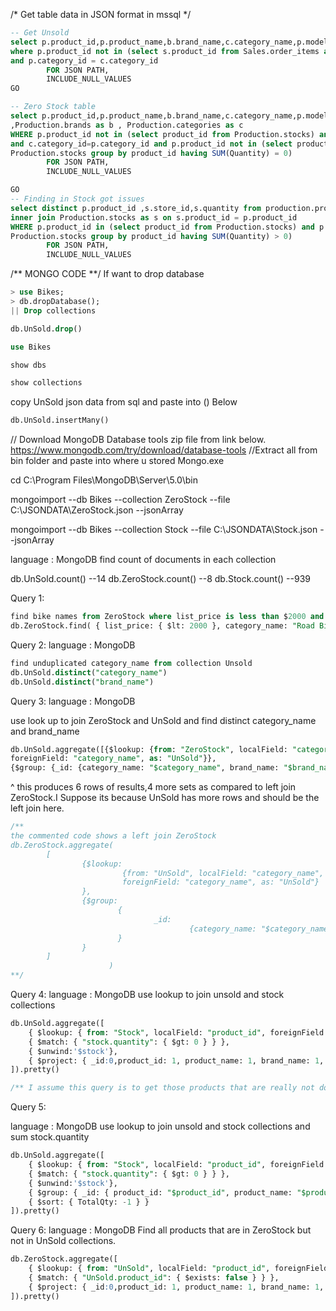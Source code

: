 
/* Get table data in JSON format in mssql */
```sql
-- Get Unsold
select p.product_id,p.product_name,b.brand_name,c.category_name,p.model_year,p.list_price from Production.products as p ,production.brands as b , Production.categories as c 
where p.product_id not in (select s.product_id from Sales.order_items as s) and p.brand_id = b.brand_id
and p.category_id = c.category_id
        FOR JSON PATH, 
        INCLUDE_NULL_VALUES
GO
```

```sql
-- Zero Stock table
select p.product_id,p.product_name,b.brand_name,c.category_name,p.model_year,p.list_price from production.products as p
,Production.brands as b , Production.categories as c 
WHERE p.product_id not in (select product_id from Production.stocks) and b.brand_id = p.brand_id 
and c.category_id=p.category_id and p.product_id not in (select product_id from
Production.stocks group by product_id having SUM(Quantity) = 0)
		FOR JSON PATH, 
        INCLUDE_NULL_VALUES
```
```sql
GO
-- Finding in Stock got issues
select distinct p.product_id ,s.store_id,s.quantity from production.products as p
inner join Production.stocks as s on s.product_id = p.product_id
WHERE p.product_id in (select product_id from Production.stocks) and p.product_id in (select product_id from
Production.stocks group by product_id having SUM(Quantity) > 0)
        FOR JSON PATH, 
        INCLUDE_NULL_VALUES
```



/** MONGO CODE **/
If want to drop database
```sql
> use Bikes; 
> db.dropDatabase();
|| Drop collections
```
```sql
db.UnSold.drop()
```
```sql
use Bikes

show dbs 

show collections
```
copy UnSold json data from sql and paste into () Below
```sql
db.UnSold.insertMany()
```

// Download MongoDB Database tools zip file from link below. 
<a>https://www.mongodb.com/try/download/database-tools</a>
//Extract all from bin folder and paste into where u stored Mongo.exe

cd C:\Program Files\MongoDB\Server\5.0\bin 

mongoimport --db Bikes --collection ZeroStock --file C:\JSONDATA\ZeroStock.json --jsonArray

mongoimport --db Bikes --collection Stock --file C:\JSONDATA\Stock.json --jsonArray

language : MongoDB
find count of documents in each collection

db.UnSold.count() --14 
db.ZeroStock.count() --8
db.Stock.count() --939


Query 1:
```sql
find bike names from ZeroStock where list_price is less than $2000 and have category_name = "Road Bikes" :
db.ZeroStock.find( { list_price: { $lt: 2000 }, category_name: "Road Bikes"},{_id:0,product_name:1,list_price:1} )
```
Query 2: 
language : MongoDB
```sql
find unduplicated category_name from collection Unsold
db.UnSold.distinct("category_name")
db.UnSold.distinct("brand_name")
```

Query 3: 
language : MongoDB

use look up to join ZeroStock and UnSold and find distinct category_name and brand_name
```sql
db.UnSold.aggregate([{$lookup: {from: "ZeroStock", localField: "category_name", 
foreignField: "category_name", as: "UnSold"}},
{$group: {_id: {category_name: "$category_name", brand_name: "$brand_name"}}}])
```
^ this produces 6 rows of results,4 more sets as compared to left join ZeroStock.I Suppose its 
because UnSold has more rows and should be the left join here.  

```sql
/**
the commented code shows a left join ZeroStock
db.ZeroStock.aggregate(
        [
                {$lookup:
                         {from: "UnSold", localField: "category_name", 
                         foreignField: "category_name", as: "UnSold"}
                },
                {$group: 
                        {
                                _id: 
                                        {category_name: "$category_name", brand_name: "$brand_name"}
                        }
                }
        ]
                      )
**/
```


Query 4:
language : MongoDB
use lookup to join unsold and stock collections
```sql
db.UnSold.aggregate([
    { $lookup: { from: "Stock", localField: "product_id", foreignField: "product_id", as: "stock" } },
    { $match: { "stock.quantity": { $gt: 0 } } },
    { $unwind:'$stock'},
    { $project: { _id:0,product_id: 1, product_name: 1, brand_name: 1, category_name: 1, model_year: 1, list_price: 1, "stock.store_id":1,"stock.quantity": 1} }
]).pretty()

/** I assume this query is to get those products that are really not doing well**/
```
Query 5:

language : MongoDB
use lookup to join unsold and stock collections and sum stock.quantity
```sql
db.UnSold.aggregate([
    { $lookup: { from: "Stock", localField: "product_id", foreignField: "product_id", as: "stock" } },
    { $match: { "stock.quantity": { $gt: 0 } } },
    { $unwind:'$stock'},
    { $group: { _id: { product_id: "$product_id", product_name: "$product_name", brand_name: "$brand_name", category_name: "$category_name", model_year: "$model_year", list_price: "$list_price" , TotalQty: { $sum: "$stock.quantity" }} } },
    { $sort: { TotalQty: -1 } }
]).pretty()
```

Query 6:
language : MongoDB
Find all products that are in ZeroStock but not in UnSold collections.
```sql
db.ZeroStock.aggregate([
    { $lookup: { from: "UnSold", localField: "product_id", foreignField: "product_id", as: "UnSold" } },
    { $match: { "UnSold.product_id": { $exists: false } } },
    { $project: { _id:0,product_id: 1, product_name: 1, brand_name: 1, category_name: 1, model_year: 1, list_price: 1 } }
]).pretty()
```

